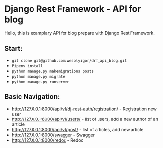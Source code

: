# Django Rest Framework - API for blog

Hello, this is examplary API for blog prepare with Django Rest Framework. 

## Start:

- `git clone git@github.com:wesolyigor/drf_api_blog.git`
- `Pipenv install`
- `python manage.py makemigrations posts`
- `python manage.py migrate`
- `python manage.py runserver`

## Basic Navigation:

- http://127.0.0.1:8000/api/v1/dj-rest-auth/registration/ - Registration new user
- http://127.0.0.1:8000/api/v1/users/ - list of users, add a new author of an article
- http://127.0.0.1:8000/api/v1/post/ - list of articles, add new article
- http://127.0.0.1:8000/swagger - Swagger
- http://127.0.0.1:8000/redoc - Redoc


